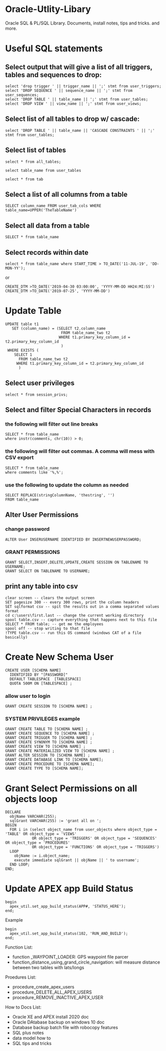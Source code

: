 # Oracle-Utlity-Libary
Oracle SQL &amp; PL/SQL Library. Documents, install notes, tips and tricks. and more. 

# Useful SQL statements


## Select output that will give a list of all triggers, tables and sequences to drop:

``` 
select 'drop trigger ' || trigger_name || ';' stmt from user_triggers;
select 'DROP SEQUENCE ' || sequence_name || ';' stmt from user_sequences;
select 'DROP TABLE ' || table_name || ';' stmt from user_tables;
select 'DROP VIEW ' || view_name || ';' stmt from user_views;

``` 

## Select list of all  tables to drop w/ cascade:

``` 
select 'DROP TABLE ' || table_name || 'CASCADE CONSTRAINTS ' || ';' stmt from user_tables;
``` 

## Select list of tables
``` 
select * from all_tables;

select table_name from user_tables

select * from tab
``` 

## Select a list of all columns from a table
``` 
SELECT column_name FROM user_tab_cols WHERE table_name=UPPER('TheTableName')
``` 

## Select all data from a table
``` 
SELECT * from table_name
``` 

## Select records within date
``` 
select * from table_name where START_TIME > TO_DATE('11-JUL-19', 'DD-MON-YY');
```
 
or 

``` 
CREATE_DTM >TO_DATE('2019-04-30 03:00:00', 'YYYY-MM-DD HH24:MI:SS')
CREATE_DTM >TO_DATE('2019-07-25', 'YYYY-MM-DD')
``` 

# Update Table
``` 
UPDATE table t1
   SET (column_name) = (SELECT t2.column_name
                         FROM table_name_two t2
                        WHERE t1.primary_key_column_id = t2.primary_key_column_id
                         )
 WHERE EXISTS (
    SELECT 1
      FROM table_name_two t2
     WHERE t1.primary_key_column_id = t2.primary_key_column_id
      )
``` 

## Select user privileges

``` 
select * from session_privs;
``` 

## Select and filter Special Characters in records

### the following will filter out line breaks
``` 
SELECT * from table_name
where instr(comments, chr(10)) > 0;
``` 

### the following will filter out commas. A comma will mess with CSV export
``` 
SELECT * from table_name
where comments like '%,%';
``` 

### use the following to update the column as needed
``` 
SELECT REPLACE(stringColumnName, 'thestring', '')
FROM table_name
``` 

## Alter User Permissions

### change password
``` 
ALTER User INSERUSERNAME IDENTIFIED BY INSERTNEWUSERPASSWORD;
``` 
### GRANT PERMISSIONS
``` 
GRANT SELECT,INSERT,DELETE,UPDATE,CREATE SESSION ON TABLENAME TO USERNAME;
GRANT SELECT ON TABLENAME TO USERNAME;

``` 

## print any table into csv
``` 
clear screen -- clears the output screen
SET pagesize 300 -- every 300 rows, print the column headers
SET sqlformat csv -- spit the results out in a comma separated values format
cd c:\users\first.last -- change the current working directory
spool table.csv -- capture everything that happens next to this file
SELECT * FROM table; -- get me the employees
spool off -- stop writing to that file
!TYPE table.csv -- run this OS command (windows CAT of a file basically)
``` 

# Create New Schema User
``` 
CREATE USER [SCHEMA NAME]
  IDENTIFIED BY "[PASSWORD]" 
  DEFAULT TABLESPACE  [TABLESPACE] 
  QUOTA 500M ON [TABLESPACE] ;
``` 
### allow user to login
``` 
GRANT CREATE SESSION TO [SCHEMA NAME] ;
``` 
### SYSTEM PRIVILEGES example
``` 
GRANT CREATE TABLE TO [SCHEMA NAME] ;
GRANT CREATE SEQUENCE TO [SCHEMA NAME] ;
GRANT CREATE TRIGGER TO [SCHEMA NAME] ;
GRANT CREATE SYNONYM TO [SCHEMA NAME] ;
GRANT CREATE VIEW TO [SCHEMA NAME] ;
GRANT CREATE MATERIALIZED VIEW TO [SCHEMA NAME] ;
GRANT ALTER SESSION TO [SCHEMA NAME] ;
GRANT CREATE DATABASE LINK TO [SCHEMA NAME];
GRANT CREATE PROCEDURE TO [SCHEMA NAME];
GRANT CREATE TYPE TO [SCHEMA NAME];
``` 


# Grant Select Permissions on all objects loop
``` 
DECLARE
  objName VARCHAR(255);
  sqlGrant VARCHAR(255) := 'grant all on ';
BEGIN
  FOR i in (select object_name from user_objects where object_type = 'TABLE' OR object_type = 'VIEWS' 
            OR object_type = 'TRIGGERS' OR object_type = 'SEQUENCES' OR object_type = 'PROCEDURES' 
			OR object_type = 'FUNCTIONS' OR object_type = 'TRIGGERS')
  LOOP
    objName := i.object_name;
    execute immediate sqlGrant || objName || ' to username';
  END LOOP;
END;
``` 

# Update APEX app Build Status 
``` 
begin
  apex_util.set_app_build_status(APP#, 'STATUS_HERE');
end;

``` 
Example
``` 
begin
  apex_util.set_app_build_status(102, 'RUN_AND_BUILD');
end;
``` 









Function List:
- function _WAYPOINT_LOADER:  GPS waypoint file parcer
- function_distance_using_grand_circle_navigation: will measure distance between two tables with lats/longs

Proedures List:
- procedure_create_apex_users
- procedure_DELETE_ALL_APEX_USERS
- procedure_REMOVE_INACTIVE_APEX_USER

How to Docs List:
- Oracle XE and APEX install 2020 doc
- Oracle DAtabase backup on windows 10 doc
- Database backup batch file with robocopy features
- SQL plus notes
- data model how to 
- SQL tips and tricks
